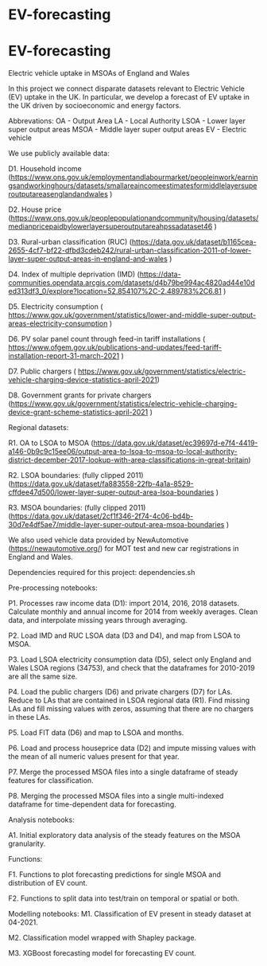 # EV-forecasting

# EV-forecasting

Electric vehicle uptake in MSOAs of England and Wales

In this project we connect disparate datasets relevant to Electric Vehicle (EV) uptake in the UK. In particular, we develop a forecast of EV uptake in the UK driven by socioeconomic and energy factors.

Abbrevations:
OA - Output Area
LA - Local Authority
LSOA - Lower layer super output areas
MSOA  - Middle layer super output areas
EV - Electric vehicle

We use publicly available data:

D1. Household income (https://www.ons.gov.uk/employmentandlabourmarket/peopleinwork/earningsandworkinghours/datasets/smallareaincomeestimatesformiddlelayersuperoutputareasenglandandwales )

D2. House price (https://www.ons.gov.uk/peoplepopulationandcommunity/housing/datasets/medianpricepaidbylowerlayersuperoutputareahpssadataset46 )

D3. Rural-urban classification (RUC) (https://data.gov.uk/dataset/b1165cea-2655-4cf7-bf22-dfbd3cdeb242/rural-urban-classification-2011-of-lower-layer-super-output-areas-in-england-and-wales
)

D4. Index of multiple deprivation (IMD) (https://data-communities.opendata.arcgis.com/datasets/d4b79be994ac4820ad44e10ded313df3_0/explore?location=52.854107%2C-2.489783%2C6.81 )

D5. Electricity consumption ( https://www.gov.uk/government/statistics/lower-and-middle-super-output-areas-electricity-consumption )

D6. PV solar panel count through feed-in tariff installations ( https://www.ofgem.gov.uk/publications-and-updates/feed-tariff-installation-report-31-march-2021 )

D7. Public chargers ( https://www.gov.uk/government/statistics/electric-vehicle-charging-device-statistics-april-2021)

D8. Government grants for private chargers (https://www.gov.uk/government/statistics/electric-vehicle-charging-device-grant-scheme-statistics-april-2021 )

Regional datasets:

R1. OA to LSOA to MSOA (https://data.gov.uk/dataset/ec39697d-e7f4-4419-a146-0b9c9c15ee06/output-area-to-lsoa-to-msoa-to-local-authority-district-december-2017-lookup-with-area-classifications-in-great-britain) 

R2. LSOA boundaries: (fully clipped 2011) (https://data.gov.uk/dataset/fa883558-22fb-4a1a-8529-cffdee47d500/lower-layer-super-output-area-lsoa-boundaries )

R3. MSOA boundaries: (fully clipped 2011) (https://data.gov.uk/dataset/2cf1f346-2f74-4c06-bd4b-30d7e4df5ae7/middle-layer-super-output-area-msoa-boundaries )


We also used vehicle data provided by NewAutomotive (https://newautomotive.org/) for MOT test and new car registrations in England and Wales.

Dependencies required for this project: 
dependencies.sh

Pre-processing notebooks:

P1. Processes raw income data (D1): import 2014, 2016, 2018 datasets. Calculate monthly and annual income for 2014 from weekly averages. Clean data, and interpolate missing years through averaging.

P2. Load IMD and RUC LSOA data (D3 and D4), and map from LSOA to MSOA.

P3. Load LSOA electricity consumption data (D5), select only England and Wales LSOA regions (34753), and check that the dataframes for 2010-2019 are all the same size.

P4. Load the public chargers (D6) and private chargers (D7) for LAs. Reduce to LAs that are contained in LSOA regional data (R1). Find missing LAs and fill missing values with zeros, assuming that there are no chargers in these LAs.

P5. Load FIT data (D6) and map to LSOA and months.

P6. Load and process houseprice data (D2) and impute missing values with the mean of all numeric values present for that year.

P7. Merge the processed MSOA files into a single dataframe of steady features for classification.

P8. Merging the processed MSOA files into a single multi-indexed dataframe for time-dependent data for forecasting.

Analysis notebooks:

A1. Initial exploratory data analysis of the steady features on the MSOA granularity.

Functions:

F1. Functions to plot forecasting predictions for single MSOA and distribution of EV count.

F2. Functions to split data into test/train on temporal or spatial or both.

Modelling notebooks:
M1. Classification of EV present in steady dataset at 04-2021.

M2. Classification model wrapped with Shapley package.

M3. XGBoost forecasting model for forecasting EV count.
